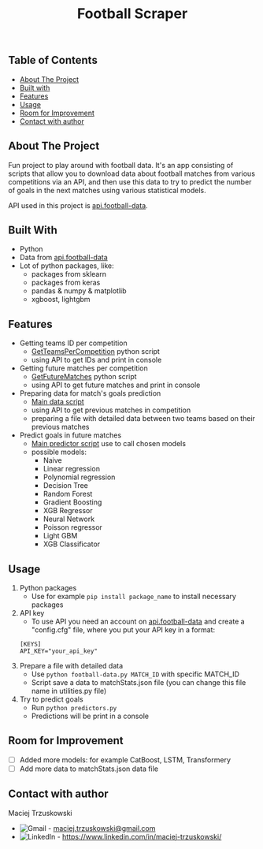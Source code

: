 <div align="center">
  <h1 align="center">Football Scraper</h1>  
  <br/>
</div>

## Table of Contents
* [About The Project](#about-the-project)
* [Built with](#built-with)
* [Features](#features)
* [Usage](#usage)
* [Room for Improvement](#room-for-improvement)
* [Contact with author](#contact-with-author)

## About The Project

Fun project to play around with football data. It's an app consisting of scripts that allow you to download data about football matches from various competitions
via an API, and then use this data to try to predict the number of goals in the next matches using various statistical models. 

API used in this project is [api.football-data](https://api.football-data.org).

## Built With

- Python
- Data from [api.football-data](https://api.football-data.org)
- Lot of python packages, like:
    - packages from sklearn
    - packages from keras
    - pandas & numpy & matplotlib
    - xgboost, lightgbm

## Features

* Getting teams ID per competition
  - [GetTeamsPerCompetition](https://github.com/MikeTrusky/FootballScraper/blob/main/football-data_getTeamsIdPerCompetition.py) python script
  - using API to get IDs and print in console
* Getting future matches per competition
  - [GetFutureMatches](https://github.com/MikeTrusky/FootballScraper/blob/main/football-data_getFutureMatchesPerCompetition.py) python script
  - using API to get future matches and print in console
* Preparing data for match's goals prediction
  - [Main data script](https://github.com/MikeTrusky/FootballScraper/blob/main/football-data.py)
  - using API to get previous matches in competition
  - preparing a file with detailed data between two teams based on their previous matches
* Predict goals in future matches
  - [Main predictor script](https://github.com/MikeTrusky/FootballScraper/blob/main/predictors.py) use to call chosen models
  - possible models:
      - Naive
      - Linear regression
      - Polynomial regression
      - Decision Tree
      - Random Forest
      - Gradient Boosting
      - XGB Regressor
      - Neural Network
      - Poisson regressor
      - Light GBM
      - XGB Classificator

## Usage

1. Python packages
   * Use for example `pip install package_name` to install necessary packages
2. API key
   * To use API you need an account on [api.football-data](https://api.football-data.org) and create a "config.cfg" file,
     where you put your API key in a format:
    ```
    [KEYS]
    API_KEY="your_api_key"
    ```
3. Prepare a file with detailed data
   * Use `python football-data.py MATCH_ID` with specific MATCH_ID
   * Script save a data to matchStats.json file (you can change this file name in utilities.py file)
4. Try to predict goals
   * Run `python predictors.py`
   * Predictions will be print in a console

## Room for Improvement

- [ ] Added more models: for example CatBoost, LSTM, Transformery
- [ ] Add more data to matchStats.json data file

## Contact with author

Maciej Trzuskowski

- ![Gmail][gmail-icon] - maciej.trzuskowski@gmail.com
- ![LinkedIn][linkedin-icon] - https://www.linkedin.com/in/maciej-trzuskowski/

[gmail-icon]: https://img.shields.io/badge/Gmail-D14836?style=for-the-badge&logo=gmail&logoColor=white
[linkedin-icon]: https://img.shields.io/badge/LinkedIn-0077B5?style=for-the-badge&logo=linkedin&logoColor=white
